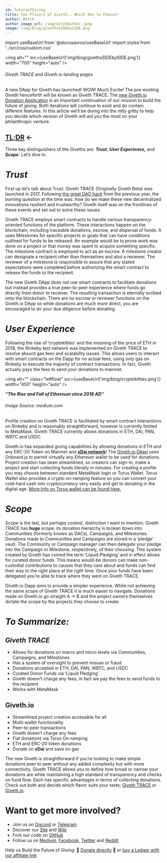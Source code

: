 ```yaml
---
id: futureofGiving
title: Two Flavors of Giveth.. Which One to Choose?
author: Mitch
author_image_url: /img/mitchAuthor.jpeg
image: /img/blog/givethsSIDEbySIDE.png
---
```

import useBaseUrl from '@docusaurus/useBaseUrl'
import styles from '../src/css/custom.css'

<img alt=""  src={useBaseUrl('img/blog/givethsSIDEbySIDE.png')} width="700" height="auto" />

###### Giveth TRACE and Giveth.io landing pages

A new DApp for Giveth has launched! WOW! Much Excite! The pre-existing Giveth henceforth will be known as Giveth TRACE. The [new Giveth.io Donation Application](https://giveth.io/) is an important continuation of our mission to build the future of giving. Both iterations will continue to exist and do contain different features. In this article we’ll be diving into the nitty gritty to help you decide which version of Giveth will aid you the most on your philanthropic venture.

<a href="#summary">TL;DR</a> ←
----------------

Three key distinguishers of the Giveths are: **_Trust_**, **_User Experience,_** and **_Scope_**. Let’s dive in.

**_Trust_**
===========

First up let’s talk about Trust. Giveth TRACE (Originally Giveth Beta) was launched in 2017. Following [the great DAO hack](https://www.gemini.com/cryptopedia/the-dao-hack-makerdao) from the previous year, the burning question at the time was: how do we make these new decentralized innovations resilient and trustworthy? Giveth itself was on the frontlines of these events and set out to solve these issues.

Giveth TRACE employs smart contracts to handle various transparency-oriented functions of the platform. These interactions happen on the blockchain, including traceable donations, escrow, and dispersal of funds. It uses Milestones for specific projects or goals that can have conditions outlined for funds to be released. An example would be to prove work was done on a project or that money was spent to acquire something specific. The milestone contract is employed to act as an escrow. A milestone creator can designate a recipient other than themselves and also a reviewer. The reviewer of a milestone is responsible to assure that any stated expectations were completed before authorizing the smart contract to release the funds to the recipient.

The new Giveth DApp does not use smart contracts to facilitate donations but instead provides a true peer-to-peer experience where funds go directly from donor to receiver. The resulting transaction is eternally scribed onto the blockchain. There are no escrow or reviewer functions on the Giveth.io DApp so while donations are much more direct, you are encouraged to do your due diligence before donating.

**_User Experience_**
=====================

Following the rise of ‘cryptokitties’ and the mooning of the price of ETH in 2018, the Rinkeby test network was implemented on Giveth TRACE to resolve absurd gas fees and scalability issues. This allows users to interact with smart contracts on the Dapp for no actual fees, using only gas on Rinkeby to execute the majority of contract transactions. In fact, Giveth actually pays the fees to send your donations to mainnet.

<img alt="" class="leftfloat"  src={useBaseUrl('img/blog/cryptokitties.png')} width="450" height="auto" />

**_“The Rise and Fall of Ethereum circa 2018 AD”_**
###### Image Source: medium.com

Profile creation on Giveth TRACE is facilitated by smart contract interactions on Rinkeby and is reasonably straightforward, however is currently limited to MetaMask. Giveth TRACE currently allows donations in ETH, DAI, PAN, WBTC and USDC.

Giveth.io has expanded giving capabilities by allowing donations in ETH and any ERC-20 Token on Mainnet and [**xDai network**](https://www.xdaichain.com/)! The [Giveth.io DApp](https://giveth.io/) uses Onboard.js to permit virtually any Ethereum wallet to be used for donations. Project creation has been streamlined, so creators can sign-in, make a project and start collecting funds literally in minutes. For creating a profile you may choose between standard MetaMask login or Torus Wallet. Torus Wallet also provides a crypto on-ramping feature so you can convert your cold-hard cash into cryptocurrency very easily and get to donating in the digital age. [More Info on Torus wallet can be found here.](https://docs.tor.us/)

**_Scope_**
===========

Scope  is the last, but perhaps coolest, distinction I want to mention. Giveth TRACE has **huge** scope: its donation hierarchy is broken down into Communities (formerly known as DACs), Campaigns, and Milestones. Donations made to Communities and Campaigns are stored in a ‘pledge’ vault. The Community or Campaign manager can then delegate your pledge into the Campaign or Milestone, respectively, of their choosing. This system created by Giveth has coined the term ‘Liquid Pledging’ and in effect allows for curated donor funds. This means would-be donors can make non-custodial contributions to causes that they care about and funds can find their way to the right place at the right time. Once your funds have been delegated you’re able to track where they went on Giveth TRACE.

Giveth.io Dapp aims to provide a simpler experience. While not achieving the same scope of Giveth TRACE it is much easier to navigate. Donations made on Giveth.io go straight A → B and the project owners themselves dictate the scope by the projects they choose to create.

<span id="summary">**_To Summarize:_**</span>
===================

_Giveth TRACE_
--------------

*   Allows for donations on macro and micro levels via Communities, Campaigns, and Milestones
*   Has a system of oversight to prevent misuse or fraud
*   Donations accepted in ETH, DAI, PAN, WBTC, and USDC
*   Curated Donor Funds via ‘Liquid Pledging’
*   Giveth doesn’t charge any fees, in fact we pay the fees to send funds to the recipient
*   Works with MetaMask

Giveth.io
---------

*   Streamlined project creation accessible for all
*   Multi-wallet functionality
*   Peer-to-peer transactions
*   Giveth doesn’t charge any fees
*   Fiat donations via Torus On-ramping
*   ETH and ERC-20 token donations
*   Donate on **xDai** and save on gas

The new Giveth is straightforward if you’re looking to make simple donations peer to peer without any added complexity but with more connectivity. Giveth TRACE allows you to define how broad or narrow your donations are while maintaining a high standard of transparency and checks on fund flow. Each has specific advantages in terms of collecting donations. Check out both and decide which flavor suits your taste; [Giveth TRACE](https://beta.giveth.io/) or [Giveth.io](https://giveth.io/).

Want to get more involved?
==========================

*   Join us on [Discord](https://discord.gg/JftjK8Un3z) or [Telegram](http://t.me/givethio)
*   Discover our [Site](http://giveth.io/) and [Wiki](https://wiki.giveth.io/)
*   Fork our code on [GitHub](https://github.com/Giveth/)
*   Follow us on [Medium](http://medium.com/giveth/), [Facebook](https://www.facebook.com/givethio), [Twitter](http://twitter.com/givethio) and [Reddit](https://www.reddit.com/r/giveth/)

Help us Build the Future of Giving: 🦄 [Donate directly](http://donate.giveth.io/) 🦄 or [buy a Ledger with our affiliate link](https://www.ledgerwallet.com/products/ledger-nano-s?utm_source=&utm_medium=affiliate&utm_campaign=d663)
